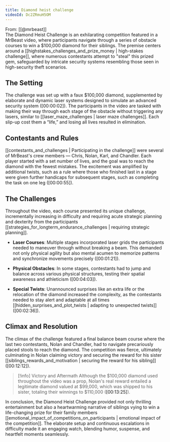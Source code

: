 ```yaml
---
title: Diamond heist challenge
videoId: Dc2ZRmuH5OM
---
```


From: [[@mrbeast]] <br/> 
The Diamond Heist Challenge is an exhilarating competition featured in a MrBeast video, where participants navigate through a series of obstacle courses to win a $100,000 diamond for their siblings. The premise centers around a [[highstakes_challenges_and_prize_money | high-stakes challenge]], where numerous contestants attempt to "steal" this prized gem, safeguarded by intricate security systems resembling those seen in high-security theft scenarios.

## The Setting

The challenge was set up with a faux $100,000 diamond, supplemented by elaborate and dynamic laser systems designed to simulate an advanced security system (<a class="yt-timestamp" data-t="00:00:02">[00:00:02]</a>). The participants in the video are tasked with making their way through each stage of the obstacle without triggering any lasers, similar to [[laser_maze_challenges | laser maze challenges]]. Each slip-up cost them a “life,” and losing all lives resulted in elimination.

## Contestants and Rules

[[contestants_and_challenges | Participating in the challenge]] were several of MrBeast's crew members — Chris, Nolan, Karl, and Chandler. Each player started with a set number of lives, and the goal was to reach the diamond with the fewest mistakes. The excitement was amplified by additional twists, such as a rule where those who finished last in a stage were given further handicaps for subsequent stages, such as completing the task on one leg (<a class="yt-timestamp" data-t="00:00:55">[00:00:55]</a>).

## The Challenges

Throughout the video, each course presented its unique challenge, incrementally increasing in difficulty and requiring acute strategic planning and dexterity from the participants [[strategies_for_longterm_endurance_challenges | requiring strategic planning]].

- **Laser Courses**: Multiple stages incorporated laser grids the participants needed to maneuver through without breaking a beam. This demanded not only physical agility but also mental acumen to memorize patterns and synchronize movements precisely (<a class="yt-timestamp" data-t="00:01:21">[00:01:21]</a>).

- **Physical Obstacles**: In some stages, contestants had to jump and balance across various physical structures, testing their spatial awareness and athleticism (<a class="yt-timestamp" data-t="00:04:03">[00:04:03]</a>).

- **Special Twists**: Unannounced surprises like an extra life or the relocation of the diamond increased the complexity, as the contestants needed to stay alert and adaptable at all times [[hidden_surprises_and_plot_twists | adapting to unexpected twists]] (<a class="yt-timestamp" data-t="00:02:36">[00:02:36]</a>).

## Climax and Resolution

The climax of the challenge featured a final balance beam course where the last two contestants, Nolan and Chandler, had to navigate precariously placed stools to reach the diamond. The competition was fierce, ultimately culminating in Nolan claiming victory and securing the reward for his sister [[siblings_rewards_and_motivation | securing the reward for his sibling]] (<a class="yt-timestamp" data-t="00:12:12">[00:12:12]</a>).

> [!info] Victory and Aftermath
> Although the $100,000 diamond used throughout the video was a prop, Nolan's real reward entailed a legitimate diamond valued at $99,000, which was shipped to his sister, totaling their winnings to $110,000 (<a class="yt-timestamp" data-t="00:13:25">[00:13:25]</a>).

In conclusion, the Diamond Heist Challenge provided not only thrilling entertainment but also a heartwarming narrative of siblings vying to win a life-changing prize for their family members [[emotional_impact_of_competitions_on_participants | emotional impact of the competition]]. The elaborate setup and continuous escalations in difficulty made it an engaging watch, blending humor, suspense, and heartfelt moments seamlessly.